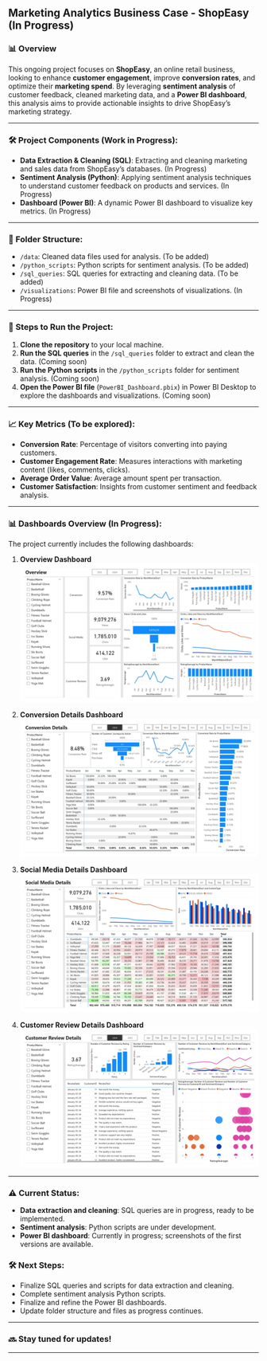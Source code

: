 ## Marketing Analytics Business Case - ShopEasy (In Progress)

### 📊 Overview
This ongoing project focuses on **ShopEasy**, an online retail business, looking to enhance **customer engagement**, improve **conversion rates**, and optimize their **marketing spend**. By leveraging **sentiment analysis** of customer feedback, cleaned marketing data, and a **Power BI dashboard**, this analysis aims to provide actionable insights to drive ShopEasy’s marketing strategy.

---

### 🛠 Project Components (Work in Progress):
- **Data Extraction & Cleaning (SQL)**: Extracting and cleaning marketing and sales data from ShopEasy’s databases. (In Progress)
- **Sentiment Analysis (Python)**: Applying sentiment analysis techniques to understand customer feedback on products and services. (In Progress)
- **Dashboard (Power BI)**: A dynamic Power BI dashboard to visualize key metrics. (In Progress)

---

### 📁 Folder Structure:
- `/data`: Cleaned data files used for analysis. (To be added)
- `/python_scripts`: Python scripts for sentiment analysis. (To be added)
- `/sql_queries`: SQL queries for extracting and cleaning data. (To be added)
- `/visualizations`: Power BI file and screenshots of visualizations. (In Progress)

---

### 🚀 Steps to Run the Project:
1. **Clone the repository** to your local machine.
2. **Run the SQL queries** in the `/sql_queries` folder to extract and clean the data. (Coming soon)
3. **Run the Python scripts** in the `/python_scripts` folder for sentiment analysis. (Coming soon)
4. **Open the Power BI file** (`PowerBI_Dashboard.pbix`) in Power BI Desktop to explore the dashboards and visualizations. (Coming soon)

---

### 📈 Key Metrics (To be explored):
- **Conversion Rate**: Percentage of visitors converting into paying customers.
- **Customer Engagement Rate**: Measures interactions with marketing content (likes, comments, clicks).
- **Average Order Value**: Average amount spent per transaction.
- **Customer Satisfaction**: Insights from customer sentiment and feedback analysis.

---

### 📊 Dashboards Overview (In Progress):
The project currently includes the following dashboards:

1. **Overview Dashboard**  
   ![Overview Dashboard](https://github.com/Suwethaig/Projects/blob/main/marketing_analytics/visualizations/overview_dashboard.jpg)

2. **Conversion Details Dashboard**  
   ![Conversion Details Dashboard](https://github.com/Suwethaig/Projects/blob/main/marketing_analytics/visualizations/conversion_details_dashboard.jpg)

3. **Social Media Details Dashboard**  
   ![Social Media Details Dashboard](https://github.com/Suwethaig/Projects/blob/main/marketing_analytics/visualizations/social_media_details_dashboard.jpg)

4. **Customer Review Details Dashboard**  
   ![Customer Review Details Dashboard](https://github.com/Suwethaig/Projects/blob/main/marketing_analytics/visualizations/customer_review_details_dashboard.jpg)

---

### ⚠️ Current Status:
- **Data extraction and cleaning**: SQL queries are in progress, ready to be implemented.
- **Sentiment analysis**: Python scripts are under development.
- **Power BI dashboard**: Currently in progress; screenshots of the first versions are available.

### 🛠 Next Steps:
- Finalize SQL queries and scripts for data extraction and cleaning.
- Complete sentiment analysis Python scripts.
- Finalize and refine the Power BI dashboards.
- Update folder structure and files as progress continues.

---

### 🔜 Stay tuned for updates!

---

